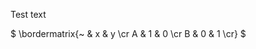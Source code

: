 Test text

$
\bordermatrix{~ & x & y \cr
              A & 1 & 0 \cr
              B & 0 & 1 \cr}
$
